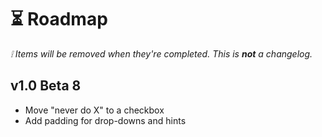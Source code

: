 # ⏳ Roadmap

_❕ Items will be removed when they're completed. This is **not** a changelog._

## v1.0 Beta 8

- Move "never do X" to a checkbox
- Add padding for drop-downs and hints
